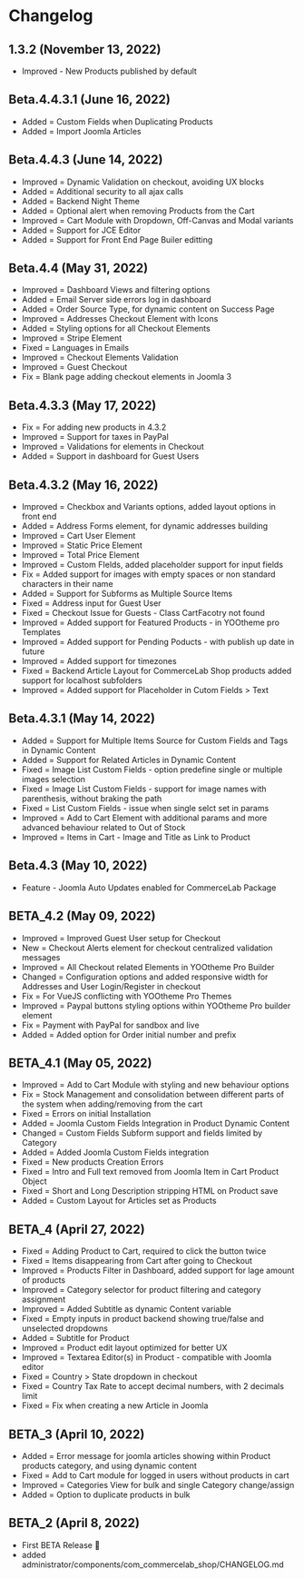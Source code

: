 # Changelog

## 1.3.2 (November 13, 2022)

  - Improved - New Products published by default

## Beta.4.4.3.1 (June 16, 2022)

  - Added = Custom Fields when Duplicating Products
  - Added = Import Joomla Articles

## Beta.4.4.3 (June 14, 2022)

  - Improved = Dynamic Validation on checkout, avoiding UX blocks
  - Added    = Additional security to all ajax calls
  - Added    = Backend Night Theme
  - Added    = Optional alert when removing Products from the Cart
  - Improved = Cart Module with Dropdown, Off-Canvas and Modal variants
  - Added    = Support for JCE Editor
  - Added    = Support for Front End Page Builer editting

## Beta.4.4 (May 31, 2022)
  
  - Improved = Dashboard Views and filtering options
  - Added    = Email Server side errors log in dashboard
  - Added    = Order Source Type, for dynamic content on Success Page
  - Improved = Addresses Checkout Element with Icons
  - Added    = Styling options for all Checkout Elements
  - Improved = Stripe Element
  - Fixed    = Languages in Emails
  - Improved = Checkout Elements Validation
  - Improved = Guest Checkout
  - Fix      = Blank page adding checkout elements in Joomla 3

## Beta.4.3.3 (May 17, 2022)
  
  - Fix      = For adding new products in 4.3.2
  - Improved = Support for taxes in PayPal
  - Improved = Validations for elements in Checkout
  - Added    = Support in dashboard for Guest Users

## Beta.4.3.2 (May 16, 2022)

  - Improved = Checkbox and Variants options, added layout options in front end
  - Added    = Address Forms element, for dynamic addresses building
  - Improved = Cart User Element
  - Improved = Static Price Element
  - Improved = Total Price Element
  - Improved = Custom FIelds, added placeholder support for input fields
  - Fix      = Added support for images with empty spaces or non standard characters in their name
  - Added    = Support for Subforms as Multiple Source Items
  - Fixed    = Address input for Guest User 
  - Fixed    = Checkout Issue for Guests - Class CartFacotry not found 
  - Improved = Added support for Featured Products - in YOOtheme pro Templates
  - Improved = Added support for Pending Poducts - with publish up date in future
  - Improved = Added support for timezones
  - Fixed    = Backend Article Layout for CommerceLab Shop products  added support for localhost subfolders
  - Improved = Added support for Placeholder in Cutom Fields > Text

## Beta.4.3.1 (May 14, 2022)

  - Added    = Support for Multiple Items Source  for Custom Fields and Tags in Dynamic Content
  - Added    = Support for Related Articles in Dynamic Content
  - Fixed    = Image List Custom Fields - option predefine single or multiple images selection
  - Fixed    = Image List Custom Fields - support for image names with parenthesis, without braking the path
  - Fixed    = List Custom Fields - issue when single selct set in params
  - Improved = Add to Cart Element with additional params and more advanced behaviour related to Out of Stock
  - Improved = Items in Cart - Image and Title as Link to Product

## Beta.4.3 (May 10, 2022)

  - Feature - Joomla Auto Updates enabled for CommerceLab Package

## BETA_4.2 (May 09, 2022)

  - Improved = Improved Guest User setup for Checkout
  - New      = Checkout Alerts element for checkout centralized validation messages
  - Improved = All Checkout related Elements in YOOtheme Pro Builder
  - Changed  = Configuration options and added responsive width for Addresses and User Login/Register in checkout
  - Fix      = For VueJS conflicting with YOOtheme Pro Themes
  - Improved = Paypal buttons styling options within YOOtheme Pro builder element
  - Fix      = Payment with PayPal for sandbox and live
  - Added    = Added option for Order initial number and prefix

## BETA_4.1 (May 05, 2022)

  - Improved = Add to Cart Module with styling and new behaviour options
  - Fix      = Stock Management and consolidation between different parts of the system when adding/removing from the cart
  - Fixed    = Errors on initial Installation
  - Added    = Joomla Custom Fields Integration in Product Dynamic Content
  - Changed  = Custom Fields Subform support and fields limited by Category
  - Added    = Added Joomla Custom Fields integration
  - Fixed    = New products Creation Errors
  - Fixed    = Intro and Full text removed from Joomla Item in Cart Product Object
  - Fixed    = Short and Long Description stripping HTML on Product save
  - Added    = Custom Layout for Articles set as Products


## BETA_4 (April 27, 2022)

  - Fixed    = Adding Product to Cart, required to click the button twice
  - Fixed    = Items disappearing from Cart after going to Checkout
  - Improved = Products Filter in Dashboard, added support for lage amount of products
  - Improved = Category selector for product filtering and category assignment
  - Improved = Added Subtitle as dynamic Content variable
  - Fixed    = Empty inputs in product backend showing true/false and unselected dropdowns
  - Added    = Subtitle for Product
  - Improved = Product edit layout optimized for better UX
  - Improved = Textarea Editor(s) in Product - compatible with Joomla editor
  - Fixed    = Country > State dropdown in checkout
  - Fixed    = Country Tax Rate to accept decimal numbers, with 2 decimals limit
  - Fixed    = Fix when creating a new Article in Joomla

## BETA_3 (April 10, 2022)

  - Added    = Error message for joomla articles showing within Product products category, and using dynamic content
  - Fixed    = Add to Cart module for logged in users without products in cart
  - Improved = Categories View for bulk and single Category change/assign
  - Added    = Option to duplicate products in bulk

## BETA_2 (April 8, 2022)

  - First BETA Release 🥳
  - added administrator/components/com_commercelab_shop/CHANGELOG.md
